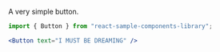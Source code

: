 A very simple button.

```jsx
import { Button } from "react-sample-components-library";

<Button text="I MUST BE DREAMING" />
```
